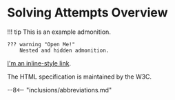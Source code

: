 # Solving Attempts Overview

!!! tip
    This is an example admonition.

    ??? warning "Open Me!"
        Nested and hidden admonition.

[I'm an inline-style link](https://www.google.com).

The HTML specification is maintained by the W3C.

--8<-- "inclusions/abbreviations.md"

